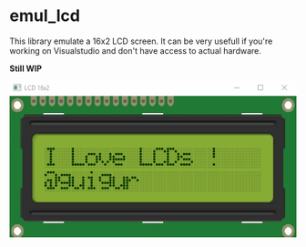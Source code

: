 # emul_lcd

This library emulate a 16x2 LCD screen.
It can be very usefull if you're working on Visualstudio and don't have access to actual hardware.

**Still WIP**

![LCD demo](IMGS/lcd_blinking_cursor.gif?raw=true "LCD demo")
